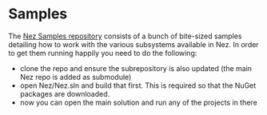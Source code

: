 Samples
==========

The [Nez Samples repository](https://github.com/prime31/Nez-Samples) consists of a bunch of bite-sized samples detailing how to work with the various subsystems available in Nez. In order to get them running happily you need to do the following:

- clone the repo and ensure the subrepository is also updated (the main Nez repo is added as submodule)
- open Nez/Nez.sln and build that first. This is required so that the NuGet packages are downloaded.
- now you can open the main solution and run any of the projects in there
